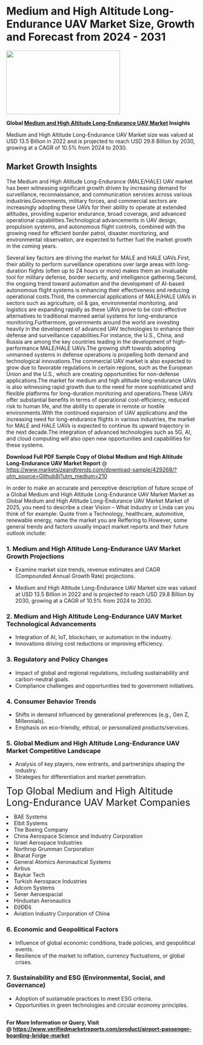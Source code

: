 <H1>Medium and High Altitude Long-Endurance UAV Market Size, Growth and Forecast from 2024 - 2031</H1><img class="aligncenter size-medium wp-image-584254" src="https://thirdeyenews.in/wp-content/uploads/2024/09/Global-Market-Research-300x168.jpeg" alt="" width="300" height="168" /><p><strong>Global&nbsp;<a href="https://www.marketsizeandtrends.com/download-sample/429268/?utm_source=Github8j?utm_medium=210">Medium and High Altitude Long-Endurance UAV Market</a> Insights</strong></p><p>Medium and High Altitude Long-Endurance UAV Market size was valued at USD 13.5 Billion in 2022 and is projected to reach USD 29.8 Billion by 2030, growing at a CAGR of 10.5% from 2024 to 2030.</p><p><h2>Market Growth Insights</h2> <p>The Medium and High Altitude Long-Endurance (MALE/HALE) UAV market has been witnessing significant growth driven by increasing demand for surveillance, reconnaissance, and communication services across various industries.Governments, military forces, and commercial sectors are increasingly adopting these UAVs for their ability to operate at extended altitudes, providing superior endurance, broad coverage, and advanced operational capabilities.Technological advancements in UAV design, propulsion systems, and autonomous flight controls, combined with the growing need for efficient border patrol, disaster monitoring, and environmental observation, are expected to further fuel the market growth in the coming years.</p> <p>Several key factors are driving the market for MALE and HALE UAVs.First, their ability to perform surveillance operations over large areas with long-duration flights (often up to 24 hours or more) makes them an invaluable tool for military defense, border security, and intelligence gathering.Second, the ongoing trend toward automation and the development of AI-based autonomous flight systems is enhancing their effectiveness and reducing operational costs.Third, the commercial applications of MALE/HALE UAVs in sectors such as agriculture, oil & gas, environmental monitoring, and logistics are expanding rapidly as these UAVs prove to be cost-effective alternatives to traditional manned aerial systems for long-endurance monitoring.Furthermore, governments around the world are investing heavily in the development of advanced UAV technologies to enhance their defense and surveillance capabilities.For instance, the U.S., China, and Russia are among the key countries leading in the development of high-performance MALE/HALE UAVs.The growing shift towards adopting unmanned systems in defense operations is propelling both demand and technological innovations.The commercial UAV market is also expected to grow due to favorable regulations in certain regions, such as the European Union and the U.S., which are creating opportunities for non-defense applications.The market for medium and high altitude long-endurance UAVs is also witnessing rapid growth due to the need for more sophisticated and flexible platforms for long-duration monitoring and operations.These UAVs offer substantial benefits in terms of operational cost-efficiency, reduced risk to human life, and the ability to operate in remote or hostile environments.With the continued expansion of UAV applications and the increasing need for long-endurance flights in various industries, the market for MALE and HALE UAVs is expected to continue its upward trajectory in the next decade.The integration of advanced technologies such as 5G, AI, and cloud computing will also open new opportunities and capabilities for these systems.<p><span class=""><strong>Download Full PDF Sample Copy of Global Medium and High Altitude Long-Endurance UAV Market Report</strong> @ <a href="https://www.marketsizeandtrends.com/download-sample/429268/?utm_source=Github8j?utm_medium=210" target="_blank">https://www.marketsizeandtrends.com/download-sample/429268/?utm_source=Github8j?utm_medium=210</a></span></p><p>In order to make an accurate and perceptive description of future scope of a Global&nbsp;Medium and High Altitude Long-Endurance UAV Market Market as Global&nbsp;Medium and High Altitude Long-Endurance UAV Market Market of 2025, you need to describe a clear Vision &ndash; What Industry or Linda can you think of for example: Quote from a Technology, healthcare, automotive, renewable energy, name the market you are Reffering to.However, some general trends and factors usually impact market reports and their future outlook include:</p><h3>1.&nbsp;<strong>Medium and High Altitude Long-Endurance UAV Market Growth Projections</strong></h3><ul><li>Examine market size trends, revenue estimates and CAGR (Compounded Annual Growth Rate) projections.</li><li><p>Medium and High Altitude Long-Endurance UAV Market size was valued at USD 13.5 Billion in 2022 and is projected to reach USD 29.8 Billion by 2030, growing at a CAGR of 10.5% from 2024 to 2030.</p></li></ul><h3>2.&nbsp;<strong>Medium and High Altitude Long-Endurance UAV Market Technological Advancements</strong></h3><ul><li>Integration of AI, IoT, blockchain, or automation in the industry.</li><li>Innovations driving cost reductions or improving efficiency.</li></ul><h3>3.&nbsp;<strong>Regulatory and Policy Changes</strong></h3><ul><li>Impact of global and regional regulations, including sustainability and carbon-neutral goals.</li><li>Compliance challenges and opportunities tied to government initiatives.</li></ul><h3>4.&nbsp;<strong>Consumer Behavior Trends</strong></h3><ul><li>Shifts in demand influenced by generational preferences (e.g., Gen Z, Millennials).</li><li>Emphasis on eco-friendly, ethical, or personalized products/services.</li></ul><h3>5.&nbsp;<strong>Global Medium and High Altitude Long-Endurance UAV Market Competitive Landscape</strong></h3><ul><li>Analysis of key players, new entrants, and partnerships shaping the industry.</li><li>Strategies for differentiation and market penetration.</li></ul><p data-pm-slice="1 1 []"><span style="color: inherit; font-family: inherit; font-size: 25px;">Top Global Medium and High Altitude Long-Endurance UAV Market Companies</span></p><div class="" data-test-id=""><p><li>BAE Systems</li><li> Elbit Systems</li><li> The Boeing Company</li><li> China Aerospace Science and Industry Corporation</li><li> Israel Aerospace Industries</li><li> Northrop Grumman Corporation</li><li> Bharat Forge</li><li> General Atomics Aeronautical Systems</li><li> Airbus</li><li> Baykar Tech</li><li> Turkish Aerospace Industries</li><li> Adcom Systems</li><li> Sener Aeroespacial</li><li> Hindustan Aeronautics</li><li> ÐžÐÐš</li><li> Aviation Industry Corporation of China</li></p></div><h3>6.&nbsp;<strong>Economic and Geopolitical Factors</strong></h3><ul><li>Influence of global economic conditions, trade policies, and geopolitical events.</li><li>Resilience of the market to inflation, currency fluctuations, or global crises.</li></ul><h3>7.&nbsp;<strong>Sustainability and ESG (Environmental, Social, and Governance)</strong></h3><ul><li>Adoption of sustainable practices to meet ESG criteria.</li><li>Opportunities in green technologies and circular economy principles.</li></ul><h2><strong style="font-size: 14px;">For More Information or Query, Visit @&nbsp;</strong><a style="background-color: #ffffff; font-size: 14px;" href="https://www.marketsizeandtrends.com/report/medium-and-high-altitude-long-endurance-uav-market/" target="_blank">https://www.verifiedmarketreports.com/product/airport-passenger-boarding-bridge-market</a></h2>